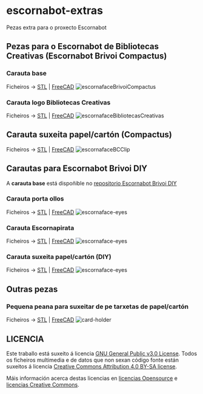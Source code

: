 # escornabot-extras
Pezas extra para o proxecto Escornabot

## Pezas para o Escornabot de Bibliotecas Creativas (Escornabot Brivoi Compactus)

  ### Carauta base
  Ficheiros &rarr; [STL](BibliotecasCreativas/escornafaceBrivoiCompactus.png) | 
  [FreeCAD](BibliotecasCreativas/escornafaceBrivoiCompactus.FCStd)
  ![escornafaceBrivoiCompactus](BibliotecasCreativas/escornafaceBrivoiCompactus.png)

  ### Carauta logo Bibliotecas Creativas
  Ficheiros &rarr; [STL](BibliotecasCreativas/escornafaceBibliotecasCreativas.stl) | 
  [FreeCAD](BibliotecasCreativas/escornafaceBibliotecasCreativas.FCStd)
  ![escornafaceBibliotecasCreativas](BibliotecasCreativas/escornafaceBibliotecasCreativas.png)

  ## Carauta suxeita papel/cartón (Compactus)
  Ficheiros &rarr; [STL](BibliotecasCreativas/escornafaceBCClip.stl) | 
  [FreeCAD](BibliotecasCreativas/escornafaceBCClip.FCStd)
  ![escornafaceBCClip](BibliotecasCreativas/escornafaceBCClip.png)


## Carautas para Escornabot Brivoi DIY
  A **carauta base** está dispoñible no [repositorio Escornabot Brivoi DIY](https://github.com/mgesteiro/escornabot-Brivoi-DIY/tree/master/3D#escornaface)

  ### Carauta porta ollos
  Ficheiros &rarr; [STL](carautas/escornaface-eyes.stl) | 
  [FreeCAD](carautas/escornaface-eyes.FCStd)
  ![escornaface-eyes](carautas/escornaface-eyes.png)

  ### Carauta Escornapirata
  Ficheiros &rarr; [STL](carautas/escornaface-pirate.stl) | 
  [FreeCAD](carautas/escornaface-pirate.FCStd)
  ![escornaface-eyes](carautas/escornaface-pirate.png)

  ### Carauta suxeita papel/cartón (DIY)
  Ficheiros &rarr; [STL](carautas/escornaface-clips.stl) | 
  [FreeCAD](carautas/escornaface-clips.FCStd)
  ![escornaface-eyes](carautas/escornaface-clips.png)

## Outras pezas

  ### Pequena peana para suxeitar de pe tarxetas de papel/cartón
  Ficheiros &rarr; [STL](outros/card-holder.stl) | 
  [FreeCAD](outros/card-holder.FCStd)
  ![card-holder](outros/card-holder.png)


## LICENCIA

Este traballo está suxeito á licencia [GNU General Public v3.0 License](LICENSE-GPLV30).
Todos os ficheiros multimedia e de datos que non sexan código fonte están suxeitos á licencia [Creative Commons Attribution 4.0 BY-SA license](LICENSE-CCBYSA40).

Máis información acerca destas licencias en [licencias Opensource](https://opensource.org/licenses/) e [licencias Creative Commons](https://creativecommons.org/licenses/).
